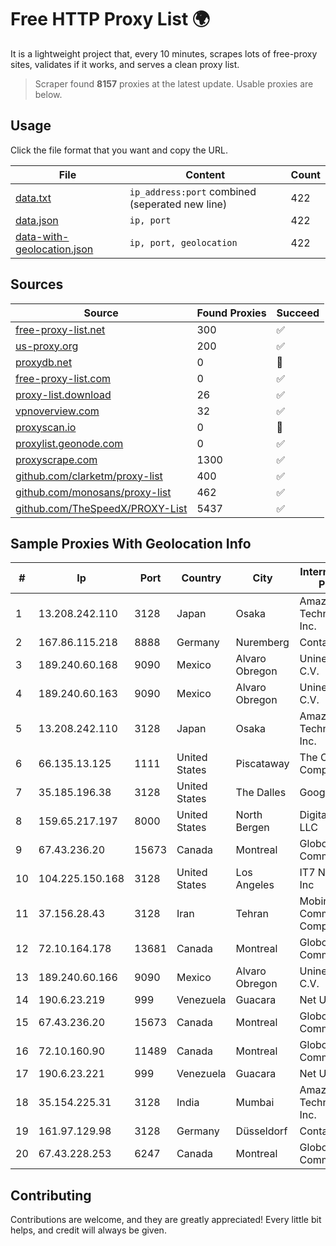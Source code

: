 
# Free HTTP Proxy List 🌍

It is a lightweight project that, every 10 minutes, scrapes lots of free-proxy sites, validates if it works, and serves a clean proxy list.


> Scraper found **8157** proxies at the latest update. Usable proxies are below.

## Usage

Click the file format that you want and copy the URL.


|File|Content|Count|
|----|-------|-----|
|[data.txt](https://raw.githubusercontent.com/themiralay/Proxy-List-World/master/data.txt)|`ip_address:port` combined (seperated new line)|422|
|[data.json](https://raw.githubusercontent.com/themiralay/Proxy-List-World/master/data.json)|`ip, port`|422|
|[data-with-geolocation.json](https://raw.githubusercontent.com/themiralay/Proxy-List-World/master/data-with-geolocation.json)|`ip, port, geolocation`|422|

## Sources

|Source|Found Proxies|Succeed|
|------|-------------|-------|
|[free-proxy-list.net](https://free-proxy-list.net)|300|✅|
|[us-proxy.org](https://www.us-proxy.org)|200|✅|
|[proxydb.net](http://proxydb.net)|0|🚫|
|[free-proxy-list.com](https://free-proxy-list.com/?page=&port=&type%5B%5D=http&type%5B%5D=https&up_time=0&search=Search)|0|✅|
|[proxy-list.download](https://www.proxy-list.download/HTTP)|26|✅|
|[vpnoverview.com](https://vpnoverview.com/privacy/anonymous-browsing/free-proxy-servers)|32|✅|
|[proxyscan.io](https://www.proxyscan.io)|0|🚫|
|[proxylist.geonode.com](https://proxylist.geonode.com/api/proxy-list?limit=300&page=1&sort_by=lastChecked&sort_type=desc&protocols=http,https)|0|✅|
|[proxyscrape.com](https://api.proxyscrape.com/v2/?request=displayproxies&protocol=http&timeout=10000&country=all&ssl=all&anonymity=all)|1300|✅|
|[github.com/clarketm/proxy-list](https://raw.githubusercontent.com/clarketm/proxy-list/master/proxy-list-raw.txt)|400|✅|
|[github.com/monosans/proxy-list](https://raw.githubusercontent.com/monosans/proxy-list/main/proxies/http.txt)|462|✅|
|[github.com/TheSpeedX/PROXY-List](https://raw.githubusercontent.com/TheSpeedX/PROXY-List/master/http.txt)|5437|✅|


## Sample Proxies With Geolocation Info

|#|Ip|Port|Country|City|Internet Service Provider|
|-|--|----|-------|----|-------------------------|
|1|13.208.242.110|3128|Japan|Osaka|Amazon Technologies Inc.|
|2|167.86.115.218|8888|Germany|Nuremberg|Contabo GmbH|
|3|189.240.60.168|9090|Mexico|Alvaro Obregon|Uninet S.A. de C.V.|
|4|189.240.60.163|9090|Mexico|Alvaro Obregon|Uninet S.A. de C.V.|
|5|13.208.242.110|3128|Japan|Osaka|Amazon Technologies Inc.|
|6|66.135.13.125|1111|United States|Piscataway|The Constant Company, LLC|
|7|35.185.196.38|3128|United States|The Dalles|Google LLC|
|8|159.65.217.197|8000|United States|North Bergen|DigitalOcean, LLC|
|9|67.43.236.20|15673|Canada|Montreal|GloboTech Communications|
|10|104.225.150.168|3128|United States|Los Angeles|IT7 Networks Inc|
|11|37.156.28.43|3128|Iran|Tehran|Mobin Net Communication Company|
|12|72.10.164.178|13681|Canada|Montreal|GloboTech Communications|
|13|189.240.60.166|9090|Mexico|Alvaro Obregon|Uninet S.A. de C.V.|
|14|190.6.23.219|999|Venezuela|Guacara|Net Uno|
|15|67.43.236.20|15673|Canada|Montreal|GloboTech Communications|
|16|72.10.160.90|11489|Canada|Montreal|GloboTech Communications|
|17|190.6.23.221|999|Venezuela|Guacara|Net Uno|
|18|35.154.225.31|3128|India|Mumbai|Amazon Technologies Inc.|
|19|161.97.129.98|3128|Germany|Düsseldorf|Contabo GmbH|
|20|67.43.228.253|6247|Canada|Montreal|GloboTech Communications|



## Contributing

Contributions are welcome, and they are greatly appreciated! Every
little bit helps, and credit will always be given.

